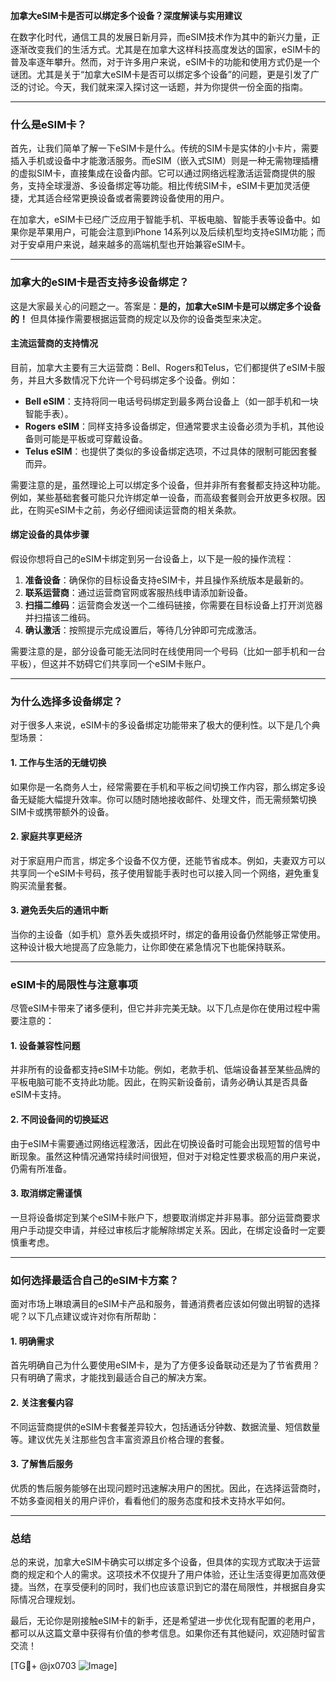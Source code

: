**加拿大eSIM卡是否可以绑定多个设备？深度解读与实用建议**

在数字化时代，通信工具的发展日新月异，而eSIM技术作为其中的新兴力量，正逐渐改变我们的生活方式。尤其是在加拿大这样科技高度发达的国家，eSIM卡的普及率逐年攀升。然而，对于许多用户来说，eSIM卡的功能和使用方式仍是一个谜团。尤其是关于“加拿大eSIM卡是否可以绑定多个设备”的问题，更是引发了广泛的讨论。今天，我们就来深入探讨这一话题，并为你提供一份全面的指南。

---

### **什么是eSIM卡？**
首先，让我们简单了解一下eSIM卡是什么。传统的SIM卡是实体的小卡片，需要插入手机或设备中才能激活服务。而eSIM（嵌入式SIM）则是一种无需物理插槽的虚拟SIM卡，直接集成在设备内部。它可以通过网络远程激活运营商提供的服务，支持全球漫游、多设备绑定等功能。相比传统SIM卡，eSIM卡更加灵活便捷，尤其适合经常更换设备或者需要跨设备使用的用户。

在加拿大，eSIM卡已经广泛应用于智能手机、平板电脑、智能手表等设备中。如果你是苹果用户，可能会注意到iPhone 14系列以及后续机型均支持eSIM功能；而对于安卓用户来说，越来越多的高端机型也开始兼容eSIM卡。

---

### **加拿大的eSIM卡是否支持多设备绑定？**
这是大家最关心的问题之一。答案是：**是的，加拿大eSIM卡是可以绑定多个设备的！** 但具体操作需要根据运营商的规定以及你的设备类型来决定。

#### **主流运营商的支持情况**
目前，加拿大主要有三大运营商：Bell、Rogers和Telus，它们都提供了eSIM卡服务，并且大多数情况下允许一个号码绑定多个设备。例如：
- **Bell eSIM**：支持将同一电话号码绑定到最多两台设备上（如一部手机和一块智能手表）。
- **Rogers eSIM**：同样支持多设备绑定，但通常要求主设备必须为手机，其他设备则可能是平板或可穿戴设备。
- **Telus eSIM**：也提供了类似的多设备绑定选项，不过具体的限制可能因套餐而异。

需要注意的是，虽然理论上可以绑定多个设备，但并非所有套餐都支持这种功能。例如，某些基础套餐可能只允许绑定单一设备，而高级套餐则会开放更多权限。因此，在购买eSIM卡之前，务必仔细阅读运营商的相关条款。

#### **绑定设备的具体步骤**
假设你想将自己的eSIM卡绑定到另一台设备上，以下是一般的操作流程：
1. **准备设备**：确保你的目标设备支持eSIM卡，并且操作系统版本是最新的。
2. **联系运营商**：通过运营商官网或客服热线申请添加新设备。
3. **扫描二维码**：运营商会发送一个二维码链接，你需要在目标设备上打开浏览器并扫描该二维码。
4. **确认激活**：按照提示完成设置后，等待几分钟即可完成激活。

需要注意的是，部分设备可能无法同时在线使用同一个号码（比如一部手机和一台平板），但这并不妨碍它们共享同一个eSIM卡账户。

---

### **为什么选择多设备绑定？**
对于很多人来说，eSIM卡的多设备绑定功能带来了极大的便利性。以下是几个典型场景：

#### **1. 工作与生活的无缝切换**
如果你是一名商务人士，经常需要在手机和平板之间切换工作内容，那么绑定多设备无疑能大幅提升效率。你可以随时随地接收邮件、处理文件，而无需频繁切换SIM卡或携带额外的设备。

#### **2. 家庭共享更经济**
对于家庭用户而言，绑定多个设备不仅方便，还能节省成本。例如，夫妻双方可以共享同一个eSIM卡号码，孩子使用智能手表时也可以接入同一个网络，避免重复购买流量套餐。

#### **3. 避免丢失后的通讯中断**
当你的主设备（如手机）意外丢失或损坏时，绑定的备用设备仍然能够正常使用。这种设计极大地提高了应急能力，让你即使在紧急情况下也能保持联系。

---

### **eSIM卡的局限性与注意事项**
尽管eSIM卡带来了诸多便利，但它并非完美无缺。以下几点是你在使用过程中需要注意的：

#### **1. 设备兼容性问题**
并非所有的设备都支持eSIM卡功能。例如，老款手机、低端设备甚至某些品牌的平板电脑可能不支持此功能。因此，在购买新设备前，请务必确认其是否具备eSIM卡支持。

#### **2. 不同设备间的切换延迟**
由于eSIM卡需要通过网络远程激活，因此在切换设备时可能会出现短暂的信号中断现象。虽然这种情况通常持续时间很短，但对于对稳定性要求极高的用户来说，仍需有所准备。

#### **3. 取消绑定需谨慎**
一旦将设备绑定到某个eSIM卡账户下，想要取消绑定并非易事。部分运营商要求用户手动提交申请，并经过审核后才能解除绑定关系。因此，在绑定设备时一定要慎重考虑。

---

### **如何选择最适合自己的eSIM卡方案？**
面对市场上琳琅满目的eSIM卡产品和服务，普通消费者应该如何做出明智的选择呢？以下几点建议或许对你有所帮助：

#### **1. 明确需求**
首先明确自己为什么要使用eSIM卡，是为了方便多设备联动还是为了节省费用？只有明确了需求，才能找到最适合自己的解决方案。

#### **2. 关注套餐内容**
不同运营商提供的eSIM卡套餐差异较大，包括通话分钟数、数据流量、短信数量等。建议优先关注那些包含丰富资源且价格合理的套餐。

#### **3. 了解售后服务**
优质的售后服务能够在出现问题时迅速解决用户的困扰。因此，在选择运营商时，不妨多查阅相关的用户评价，看看他们的服务态度和技术支持水平如何。

---

### **总结**
总的来说，加拿大eSIM卡确实可以绑定多个设备，但具体的实现方式取决于运营商的规定和个人的需求。这项技术不仅提升了用户体验，还让生活变得更加高效便捷。当然，在享受便利的同时，我们也应该意识到它的潜在局限性，并根据自身实际情况合理规划。

最后，无论你是刚接触eSIM卡的新手，还是希望进一步优化现有配置的老用户，都可以从这篇文章中获得有价值的参考信息。如果你还有其他疑问，欢迎随时留言交流！

[TG💪+ @jx0703 ![Image](https://github.com/user-attachments/assets/dbca1d08-cadb-493c-b0ec-ad6f7a83f270)]